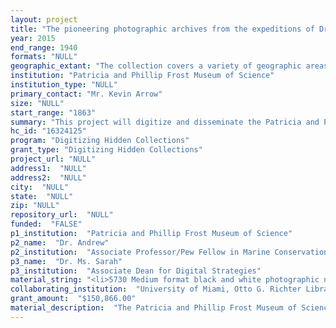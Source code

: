 ```yaml
--- 
layout: project 
title: "The pioneering photographic archives from the expeditions of Dr. Roy Waldo Miner, Curator at the American Museum of Natural History from 1905-1943"
year: 2015
end_range: 1940
formats: "NULL"
geographic_extant: "The collection covers a variety of geographic areas including the Caribbean, the South Pacific, New England and Canada."
institution: "Patricia and Phillip Frost Museum of Science"
institution_type: "NULL"
primary_contact: "Mr. Kevin Arrow"
size: "NULL"
start_range: "1863"
summary: "This project will digitize and disseminate the Patricia and Phillip Frost Museum of Science's unique collection of approximately 9,500 photographic images, primarily lantern slides, and glass plate and plastic negatives, from the 1920-1940 expeditions of Dr. Roy Miner, a curator at the American Museum of Natural History. Particularly significant in this collection are the pioneering underwater photographs taken with the assistance of Captain Charles Williamson who engineered the Williamson Submarine Tube. Disseminating these images will help scientists visualize changes in marine ecosystems while providing powerful outreach tools to communicate to the public how ecosystems are being lost. The Museum will partner with the University of Miami's (UM) Otto G. Richter Library (who will digitize, host, and provide long term preservation to the digitized resources) and faculty and students at the UM's Rosenstiel School of Marine and Atmospheric Sciences (who will annotate the metadata associated with the underwater and coral images)."
hc_id: "16324125"
program: "Digitizing Hidden Collections"
grant_type: "Digitizing Hidden Collections"
project_url: "NULL"
address1:  "NULL"
address2:  "NULL"
city:  "NULL"
state:  "NULL"
zip: "NULL"
repository_url:  "NULL"
funded:  "FALSE"
p1_institution:  "Patricia and Phillip Frost Museum of Science"
p2_name:  "Dr. Andrew"
p2_institution:  "Associate Professor/Pew Fellow in Marine Conservation"
p3_name:  "Dr. Ms. Sarah"
p3_institution:  "Associate Dean for Digital Strategies"
material_string: "<li>5730 Medium format black and white photographic negatives</li>"
collaborating_institution:  "University of Miami, Otto G. Richter Library; Rosensteil School of Marine and Atmospheric Science, Miami"
grant_amount:  "$150,866.00"
material_description:  "The Patricia and Phillip Frost Museum of Science holds the photographic research collection of Dr. Roy Waldo Miner (1875-1955). For almost 40 years Dr. Miner was a Curator of Invertebrates at the American Museum of Natural History (AMNH) in New York. Beginning in 1905 as an Assistant Curator of Invertebrate Zoology he ended his career as Chairman of the Department and Curator, and retired in 1943 as Curator Emeritus. During his career, he made numerous research expeditions that included the collection of specimens for the museum. The photographic collection was donated to the Museum in 1973 by Dr. Miner's widow, Eunice Miner, a resident of Miami.\n\n\n\nThe photographic archive consists of hand-colored glass lantern slides, black-and-white glass plate negatives, and plastic negatives, dating from the 1920s to the 1940s. The collection covers a variety of themes, including folklore and ethnography of islands in the Caribbean; scientific expeditions to the Bahamas, the South Pacific, and Puerto Rico among others; and, significantly, underwater photography. Dr. Miner began underwater photography in 1924, with the assistance of Captain Charles Williamson (who engineered the Williamson Submarine Tube, a large hollow tube which allowed scientists to descend several meters underwater from a moored vessel). The underwater photography in the collection is some of the earliest of its kind, predating William Beebe and his Bathysphere (1932). Many of the watercolors in the collection were created while in the tube.\n\n\n\nSignificantly, a portion of the collection documents the creation of the Andros Coral diorama at the AMNH. Dr. Miner was tasked with the creation of a two-story diorama of the coral reef off Andros Island in the Bahamas. Completed in 1935, the diorama became world-famous, and is still on display in the Irma and Paul Milstein Family Hall of Ocean Life at the AMNH in New York City."
---
```

